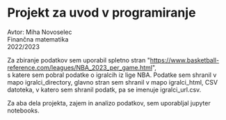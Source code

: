 # Projekt za uvod v programiranje
Avtor: Miha Novoselec  
Finančna matematika  
2022/2023  

Za zbiranje podatkov sem uporabil spletno stran "https://www.basketball-reference.com/leagues/NBA_2023_per_game.html",  
s katere sem pobral podatke o igralcih iz lige NBA.
Podatke sem shranil v mapo igralci_directory, glavno stran sem shranil v mapo igralci_html, 
CSV datoteka, v katero sem shranil podatk, pa se imenuje igralci_url.csv.  

Za aba dela projekta, zajem in analizo podatkov, sem uporabljal jupyter notebooks.

